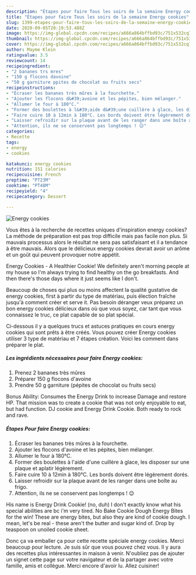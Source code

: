 ```yaml
---
description: "Étapes pour faire Tous les soirs de la semaine Energy cookies"
title: "Étapes pour faire Tous les soirs de la semaine Energy cookies"
slug: 1399-etapes-pour-faire-tous-les-soirs-de-la-semaine-energy-cookies
date: 2020-09-05T20:19:53.488Z
image: https://img-global.cpcdn.com/recipes/a666a864bffbd93c/751x532cq70/energy-cookies-photo-principale-de-la-recette.jpg
thumbnail: https://img-global.cpcdn.com/recipes/a666a864bffbd93c/751x532cq70/energy-cookies-photo-principale-de-la-recette.jpg
cover: https://img-global.cpcdn.com/recipes/a666a864bffbd93c/751x532cq70/energy-cookies-photo-principale-de-la-recette.jpg
author: Mayme Klein
ratingvalue: 3.5
reviewcount: 14
recipeingredient:
- "2 bananes trs mres"
- "150 g flocons davoine"
- "50 g garniture ppites de chocolat ou fruits secs"
recipeinstructions:
- "Écraser les bananes très mûres à la fourchette."
- "Ajouter les flocons d&#39;avoine et les pépites, bien mélanger."
- "Allumer le four à 180°C."
- "Former des boulettes à l&#39;aide d&#39;une cuillère à glace, les disposer sur une plaque et aplatir légèrement."
- "Faire cuire 10 à 12min à 180°C. Les bords doivent être légèrement dorés."
- "Laisser refroidir sur la plaque avant de les ranger dans une boîte au frigo."
- "Attention, ils ne se conservent pas longtemps ! 😉"
categories:
- Recette
tags:
- energy
- cookies

katakunci: energy cookies 
nutrition: 151 calories
recipecuisine: French
preptime: "PT23M"
cooktime: "PT48M"
recipeyield: "4"
recipecategory: Dessert

---
```



![Energy cookies](https://img-global.cpcdn.com/recipes/a666a864bffbd93c/751x532cq70/energy-cookies-photo-principale-de-la-recette.jpg)

Vous êtes à la recherche de recettes uniques d'inspiration energy cookies? La méthode de préparation est pas trop difficile mais pas facile non plus. Si mauvais processus alors le résultat ne sera pas satisfaisant et il a tendance à être mauvais. Alors que le délicieux energy cookies devrait avoir un arôme et un goût qui peuvent provoquer notre appétit.

Energy Cookies - A Healthier Cookie! We definitely aren&#39;t morning people at my house so I&#39;m always trying to find healthy on the go breakfasts. And then there&#39;s those days where it just seems like I don&#39;t.

Beaucoup de choses qui plus ou moins affectent la qualité gustative de energy cookies, first à partir du type de matériau, puis élection fraîche jusqu'à comment créer et serve it. Pas besoin déranger veux préparez un bon energy cookies délicieux dans où que vous soyez, car tant que vous connaissez le truc, ce plat capable de so plat spécial.


Ci-dessous il y a quelques trucs et astuces pratiques en cours energy cookies qui sont prêts à être créés. Vous pouvez créer Energy cookies utiliser 3 type de matériau et 7 étapes création. Voici les comment dans préparer le plat.

<!--inarticleads1-->

##### Les ingrédients nécessaires pour faire Energy cookies:

1. Prenez 2 bananes très mûres
1. Préparer 150 g flocons d&#39;avoine
1. Prendre 50 g garniture (pépites de chocolat ou fruits secs)


Bonus Ability: Consumes the Energy Drink to increase Damage and restore HP. That mission was to create a cookie that was not only enjoyable to eat, but had function. DJ cookie and Energy Drink Cookie. Both ready to rock and rave. 

<!--inarticleads2-->

##### Étapes Pour faire Energy cookies:

1. Écraser les bananes très mûres à la fourchette.
1. Ajouter les flocons d&#39;avoine et les pépites, bien mélanger.
1. Allumer le four à 180°C.
1. Former des boulettes à l&#39;aide d&#39;une cuillère à glace, les disposer sur une plaque et aplatir légèrement.
1. Faire cuire 10 à 12min à 180°C. Les bords doivent être légèrement dorés.
1. Laisser refroidir sur la plaque avant de les ranger dans une boîte au frigo.
1. Attention, ils ne se conservent pas longtemps ! 😉


His name is Energy Drink Cookie! (no, duh) I don&#39;t exactly know what his special abilities are bc i&#39;m very tired. No Bake Cookie Dough Energy Bites for the win! These are energy bites, but also they are kind of cookie dough. I mean, let&#39;s be real - these aren&#39;t the butter and sugar kind of. Drop by teaspoon on unoiled cookie sheet. 


Donc ça va emballer ça pour cette recette spéciale energy cookies. Merci beaucoup pour lecture. Je suis sûr que vous pouvez chez vous. Il y aura des recettes plus  intéressantes in maison à venir. N'oubliez pas de ajouter un signet cette page sur votre navigateur et de la partager avec votre famille, amis et collègue. Merci encore d'avoir lu. Allez cuisiner!
